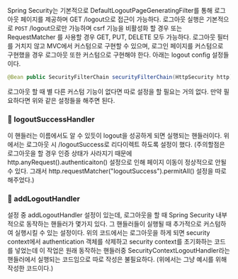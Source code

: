 Spring Security는 기본적으로 DefaultLogoutPageGeneratingFilter를 통해 로그아웃 페이지를 제공하며 GET /logout으로 접근이 가능하다.  로그아웃 실행은 기본적으로 `POST` /logout으로만 가능하며 csrf 기능을 비활성화 할 경우 또는 RequestMatcher 를 사용할 경우 GET, PUT, DELETE 모두 가능하다.  로그아웃 필터를 거치지 않고 MVC에서 커스텀으로 구현할 수 있으며, 로그인 페이지를 커스텀으로 구현했을 경우 로그아웃 또한 커스텀으로 구현해야 한다.  아래는 logout config 설정들이다.
```java
@Bean public SecurityFilterChain securityFilterChain(HttpSecurity http) throws Exception {    http.authorizeHttpRequests(auth -> auth         .requestMatchers("/logoutSuccess").permitAll()         .anyRequest().authenticated());    http.formLogin(Customizer.withDefaults());    http.logout(logout -> logout         .logoutUrl("/logout")   // 로그아웃이 발생하는 URL지정 (default : /logout)         .logoutRequestMatcher(new AntPathRequestMatcher("/logout", "POST")) // logoutUrl과 logoutRequestMatcher가 둘다 설정되어있을경우 RequestMatcher가 우선적으로 실행된다.         .logoutSuccessUrl("/logoutSuccess") // 로그아웃이 된 후 리다이렉트가 될 URL지정 (default: /login?logout)         .logoutSuccessHandler(new LogoutSuccessHandler() {  // 사용할 logout handler를 설정한다. handler는 위에서 한 설정보다 우선적으로 실행된다.             @Override             public void onLogoutSuccess(HttpServletRequest request, HttpServletResponse response, Authentication authentication) throws IOException, ServletException {                 response.sendRedirect("/logoutSuccess");    // 이렇게 되면 위에서 설정한 logoutSuccessUrl은 적용되지 않는다.             }         })         .deleteCookies("JSESSIONID", "remember-me") // 로그아웃 시 삭제할 쿠키를 지정할 수 있다.         .invalidateHttpSession(true)    // HttpSession을 무효화 한다. (default : true)         .clearAuthentication(true)  // 로그아웃 시 SecurityContextLogoutHandler가 인증객체(Authentication)을 삭제한다.         .addLogoutHandler(new LogoutHandler() {             @Override             public void logout(HttpServletRequest request, HttpServletResponse response, Authentication authentication) {                 HttpSession session = request.getSession();                 session.invalidate();                 SecurityContextHolder.getContextHolderStrategy().getContext().setAuthentication(null);  // security context에 저장된 authentication 객체를 없앤다.                 SecurityContextHolder.getContextHolderStrategy().clearContext();    // security context 초기화를 한다.             }         })         .permitAll()); // logoutUrl(), RequestMatcher()의 URL에 대한 모든 접근을 허용한다.    return http.build(); }
```
 로그아웃 할 때 별 다른 커스텀 기능이 없다면 따로 설정을 할 필요는 거의 없다.
 만약 필요하다면 위와 같은 설정들을 해주면 된다.
### 📌 logoutSuccessHandler
이 핸들러는 이름에서도 알 수 있듯이 logout을 성공하게 되면 실행되는 핸들러이다. 위에서는 로그아웃 시 /logoutSuccess로 리다이렉트 하도록 설정이 했다.  (주의할점은 로그아웃을 할 경우 인증 상태가 사라지기 때문에 http.anyRequest().authenticaiton() 설정으로 인해 페이지 이동이 정상적으로 안될 수 있다. 그래서 http.requestMatcher("logoutSuccess").permitAll() 설정을 따로 해주었다.)
### 📌 addLogoutHandler
설정 중 addLogoutHandler 설정이 있는데, 로그아웃을 할 때 Spring Security 내부적으로 동작하는 핸들러가 몇가지 있다. 그 핸들러들이 실행될 때 추가적으로 커스텀하여 실행시킬 수 있는 설정이다.  위의 코드에서는 로그아웃을 하게 되면 security context에서 authentication 객체를 삭제하고 security context를 초기화하는 코드를 넣었는데 이 작업은 원래 동작하는 핸들러중 SecurityContextLogoutHandler라는 핸들러에서 실행되는 코드임으로 따로 작성은 불필요하다. (위에서는 그냥 예시를 위해 작성한 코드이다.)
